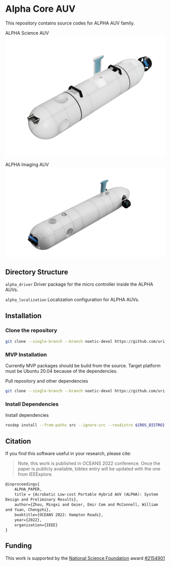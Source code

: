# Alpha Core AUV

This repository contains source codes for ALPHA AUV family.

ALPHA Science AUV
![alpha sci picture](docs/images/alpha_sci.png)

ALPHA Imaging AUV
![alpha img picutre](docs/images/alpha_img.png)

## Directory Structure

`alpha_driver`
Driver package for the micro controller inside the ALPHA AUVs.

`alpha_localization`
Localization configuration for ALPHA AUVs.

## Installation

### Clone the repository

```bash
git clone --single-branch --branch noetic-devel https://github.com/uri-ocean-robotics/alpha_core
```

### MVP Installation

Currently MVP packages should be build from the source.
Target platform must be Ubuntu 20.04 because of the dependencies.

Pull repository and other dependencies
```bash
git clone --single-branch --branch noetic-devel https://github.com/uri-ocean-robotics/mvp_msgs
```

### Install Dependencies

Install dependencies
```bash
rosdep install --from-paths src --ignore-src --rosdistro ${ROS_DISTRO} -y
```

## Citation

If you find this software useful in your research, please cite:

> Note, this work is published in OCEANS 2022 conference. Once the paper is publicly available, bibtex entry
will be updated with the one from IEEExplore.

```
@inproceedings{
    ALPHA_PAPER,
    title = {Acrobatic Low-cost Portable Hybrid AUV (ALPHA): System Design and Preliminary Results},
    author={Zhou, Mingxi and Gezer, Emir Cem and McConnell, William and Yuan, Chengzhi},
    booktitle={OCEANS 2022: Hampton Roads},
    year={2022},
    organization={IEEE}
}
```

## Funding
This work is supported by the [National Science Foundation](https://www.nsf.gov/) award [#2154901](https://www.nsf.gov/awardsearch/showAward?AWD_ID=2154901&HistoricalAwards=false)